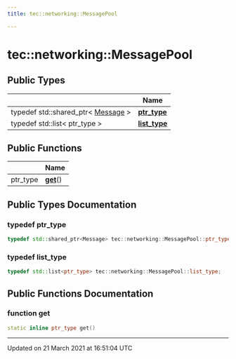 ```yaml
---
title: tec::networking::MessagePool

---
```


# tec::networking::MessagePool



## Public Types

|                | Name           |
| -------------- | -------------- |
| typedef std::shared_ptr< [Message](/engine/Classes/classtec_1_1networking_1_1_message/) > | **[ptr_type](/engine/Classes/classtec_1_1networking_1_1_message_pool/#typedef-ptr_type)**  |
| typedef std::list< ptr_type > | **[list_type](/engine/Classes/classtec_1_1networking_1_1_message_pool/#typedef-list_type)**  |

## Public Functions

|                | Name           |
| -------------- | -------------- |
| ptr_type | **[get](/engine/Classes/classtec_1_1networking_1_1_message_pool/#function-get)**() |

## Public Types Documentation

### typedef ptr_type

```cpp
typedef std::shared_ptr<Message> tec::networking::MessagePool::ptr_type;
```


### typedef list_type

```cpp
typedef std::list<ptr_type> tec::networking::MessagePool::list_type;
```


## Public Functions Documentation

### function get

```cpp
static inline ptr_type get()
```


-------------------------------

Updated on 21 March 2021 at 16:51:04 UTC